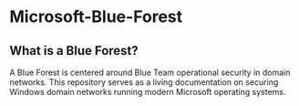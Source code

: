 # Microsoft-Blue-Forest


## What is a Blue Forest?

A Blue Forest is centered around Blue Team operational security in domain networks. This repository serves as a living documentation on securing Windows domain networks running modern Microsoft operating systems. 
